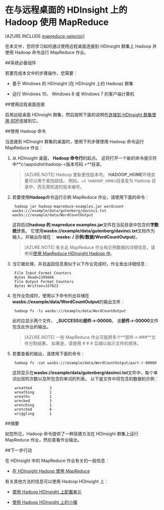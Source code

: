 <properties
   pageTitle="MapReduce 和 Hadoop 在 HDInsight 中使用的远程桌面 |Microsoft Azure"
   description="了解如何使用远程桌面连接到 HDInsight 上的 Hadoop 并运行 MapReduce 作业。"
   services="hdinsight"
   documentationCenter=""
   authors="Blackmist"
   manager="jhubbard"
   editor="cgronlun"
    tags="azure-portal"/>

<tags
   ms.service="hdinsight"
   ms.devlang="na"
   ms.topic="article"
   ms.tgt_pltfrm="na"
   ms.workload="big-data"
   ms.date="09/27/2016"
   ms.author="larryfr"/>

# <a name="use-mapreduce-in-hadoop-on-hdinsight-with-remote-desktop"></a>在与远程桌面的 HDInsight 上的 Hadoop 使用 MapReduce

[AZURE.INCLUDE [mapreduce-selector](../../includes/hdinsight-selector-use-mapreduce.md)]

在本文中，您将学习如何通过使用远程桌面连接到 HDInsight 群集上 Hadoop 并使用 Hadoop 命令运行 MapReduce 作业。

##<a id="prereq"></a>系统必备组件

若要完成本文中的步骤操作，您需要︰

* 基于 Windows 的 HDInsight (在 HDInsight 上的 Hadoop) 群集

* 运行 Windows 10、 Windows 8 或 Windows 7 的客户端计算机

##<a id="connect"></a>使用远程桌面连接

启用远程桌面 HDInsight 群集，然后按照下面的说明在[连接到 HDInsight 群集使用 RDP](hdinsight-administer-use-management-portal.md#rdp)连接到它。

##<a id="hadoop"></a>使用 Hadoop 命令

当连接到 HDInsight 群集的桌面时，使用下列步骤使用 Hadoop 命令运行 MapReduce 作业︰

1. 从 HDInsight 桌面， **Hadoop 命令行**的起点。 这将打开一个新的命令提示符中**c:\apps\dist\hadoop-&lt;版本号码 >**目录。

    > [AZURE.NOTE] Hadoop 更新更改版本号。 **HADOOP_HOME**环境变量可以用于查找路径。 例如，`cd %HADOOP_HOME%`目录变为 Hadoop 目录中，而无需知道的版本编号。

2. 若要使用**Hadoop**命令运行示例 MapReduce 作业，请使用下面的命令︰

        hadoop jar hadoop-mapreduce-examples.jar wordcount wasbs:///example/data/gutenberg/davinci.txt wasbs:///example/data/WordCountOutput

    这将启动**hadoop 的 mapreduce examples.jar**文件在当前目录中包含的**字数统计**类。 它使用**wasbs://example/data/gutenberg/davinci.txt**文档作为输入，并输出存储在︰ **wasbs: / 示例/数据/WordCountOutput/**。

    > [AZURE.NOTE] 有关此 MapReduce 作业和示例数据的详细信息，请参阅<a href="hdinsight-use-mapreduce.md">使用 MapReduce HDInsight Hadoop 中</a>。

2. 当它被处理，并且返回信息类似于以下作业完成时，作业发出详细信息︰

        File Input Format Counters
        Bytes Read=1395666
        File Output Format Counters
        Bytes Written=337623

3. 在作业完成时，使用以下命令列出存储在**wasbs://example/data/WordCountOutput**的输出文件︰

        hadoop fs -ls wasbs:///example/data/WordCountOutput

    此时应显示两个文件、 **_SUCCESS**和**部件-r-00000**。 该**部件-r-00000**文件包含此作业的输出。

    > [AZURE.NOTE] 一些 MapReduce 作业可能跨多个**部件-r-###**文件分割结果。 如果是，请使用 # # # 后缀以指示文件的顺序。

4. 若要查看的输出，请使用下面的命令︰

        hadoop fs -cat wasbs:///example/data/WordCountOutput/part-r-00000

    这将显示在**wasbs://example/data/gutenberg/davinci.txt**文件中，每个单词出现的次数以及所包含的单词的列表。 以下是文件中将包含的数据的示例︰

        wreathed        3
        wreathing       1
        wreaths         1
        wrecked         3
        wrenching       1
        wretched        6
        wriggling       1

##<a id="summary"></a>摘要

如您所见，Hadoop 命令提供了一种简便方法在 HDInsight 群集上运行 MapReduce 作业，然后查看作业输出。

##<a id="nextsteps"></a>下一步行动

在 HDInsight 中的 MapReduce 作业有关的一般信息︰

* [在 HDInsight Hadoop 使用 MapReduce](hdinsight-use-mapreduce.md)

有关其他方法的信息可以使用 Hadoop HDInsight 上︰

* [使用 Hadoop HDInsight 上配置单元](hdinsight-use-hive.md)

* [使用 Hadoop HDInsight 上的小猪](hdinsight-use-pig.md)
